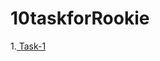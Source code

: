 # 10taskforRookie

1.<a href="https://github.com/saberzhan19/10taskforRookie/tree/task-1"> Task-1</a>
